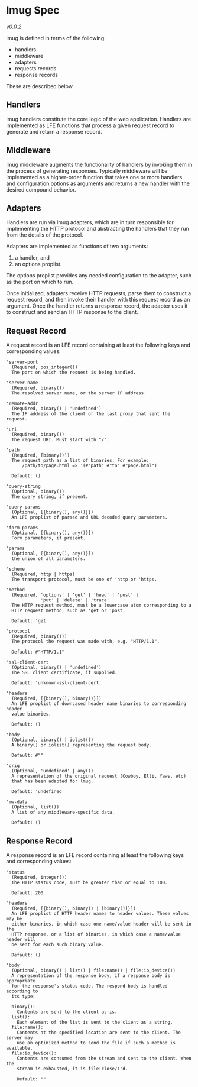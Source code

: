 # lmug Spec

*v0.0.2*

lmug is defined in terms of the following:

 * handlers
 * middleware
 * adapters
 * requests records
 * response records

These are described below.


## Handlers

lmug handlers constitute the core logic of the web application. Handlers are
implemented as LFE functions that process a given request record to generate
and return a response record.


## Middleware

lmug middleware augments the functionality of handlers by invoking them in
the process of generating responses. Typically middleware will be
implemented as a higher-order function that takes one or more handlers and
configuration options as arguments and returns a new handler with the
desired compound behavior.


## Adapters

Handlers are run via lmug adapters, which are in turn responsible for
implementing the HTTP protocol and abstracting the handlers that they run
from the details of the protocol.

Adapters are implemented as functions of two arguments:

1. a handler, and
1. an options proplist.

The options proplist provides any needed configuration to the adapter, such
as the port on which to run.

Once initialized, adapters receive HTTP requests, parse them to construct a
request record, and then invoke their handler with this request record as an
argument. Once the handler returns a response record, the adapter uses it to
construct and send an HTTP response to the client.


## Request Record

A request record is an LFE record containing at least the following keys and
corresponding values:

```
'server-port
  (Required, pos_integer())
  The port on which the request is being handled.
```

```
'server-name
  (Required, binary())
  The resolved server name, or the server IP address.
```

```
'remote-addr
  (Required, binary() | 'undefined')
  The IP address of the client or the last proxy that sent the request.
```

```
'uri
  (Required, binary())
  The request URI. Must start with "/".
```

```
'path
  (Required, [binary()])
  The request path as a list of binaries. For example:
      /path/to/page.html => '(#"path" #"to" #"page.html")

  Default: ()
```

```
'query-string
  (Optional, binary())
  The query string, if present.
```

```
'query-params
  (Optional, [{binary(), any()}])
  An LFE proplist of parsed and URL decoded query parameters.
```

```
'form-params
  (Optional, [{binary(), any()}])
  Form parameters, if present.
```

```
'params
  (Optional, [{binary(), any()}])
  the union of all parameters.
```

```
'scheme
  (Required, http | https)
  The transport protocol, must be one of 'http or 'https.
```

```
'method
  (Required, 'options' | 'get' | 'head' | 'post' |
             'put' | 'delete' | 'trace'
  The HTTP request method, must be a lowercase atom corresponding to a
  HTTP request method, such as 'get or 'post.

  Default: 'get
```

```
'protocol
  (Required, binary()))
  The protocol the request was made with, e.g. "HTTP/1.1".

  Default: #"HTTP/1.1"
```

```
'ssl-client-cert
  (Optional, binary() | 'undefined')
  The SSL client certificate, if supplied.

  Default: 'unknown-ssl-client-cert
```

```
'headers
  (Required, [{binary(), binary()}])
  An LFE proplist of downcased header name binaries to corresponding header
  value binaries.

  Default: ()
```

```
'body
  (Optional, binary() | iolist())
  A binary() or iolist() representing the request body.

  Default: #""
```

```
'orig
  (Optional, 'undefined' | any())
  A representation of the original request (Cowboy, Elli, Yaws, etc)
  that has been adapted for lmug.

  Default: 'undefined
```

```
'mw-data
  (Optional, list())
  A list of any middleware-specific data.

  Default: ()
```


## Response Record

A response record is an LFE record containing at least the following keys and
corresponding values:

```
'status
  (Required, integer())
  The HTTP status code, must be greater than or equal to 100.

  Default: 200
```

```
'headers
  (Required, [{binary(), binary() | [binary()]}])
  An LFE proplist of HTTP header names to header values. These values may be
  either binaries, in which case one name/value header will be sent in the
  HTTP response, or a list of binaries, in which case a name/value header will
  be sent for each such binary value.

  Default: ()
```

```
'body
  (Optional, binary() | list() | file:name() | file:io_device())
  A representation of the response body, if a response body is appropriate
  for the response's status code. The respond body is handled according to
  its type:

  binary():
    Contents are sent to the client as-is.
  list():
    Each element of the list is sent to the client as a string.
  file:name():
    Contents at the specified location are sent to the client. The server may
    use an optimized method to send the file if such a method is available.
  file:io_device():
    Contents are consumed from the stream and sent to the client. When the
    stream is exhausted, it is file:close/1'd.

    Default: ""
```
